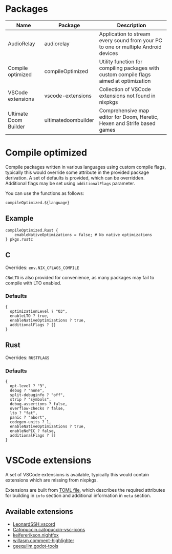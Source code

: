 # Packages
| Name                  | Package             | Description                                                                             |
|-----------------------|---------------------|-----------------------------------------------------------------------------------------|
| AudioRelay            | audiorelay          | Application to stream every sound from your PC to one or multiple Android devices       |
| Compile optimized     | compileOptimized    | Utility function for compiling packages with custom compile flags aimed at optimization |
| VSCode extensions     | vscode-extensions   | Collection of VSCode extensions not found in nixpkgs                                    |
| Ultimate Doom Builder | ultimatedoombuilder | Comprehensive map editor for Doom, Heretic, Hexen and Strife based games                |

# Compile optimized
Compile packages written in various languages using custom compile flags, typically this would override some attribute in the provided package derivation. A set of defaults is provided, which can be overridden. Additional flags may be set using `additionalFlags` parameter.

You can use the functions as follows:
```
compileOptimized.${language}
```

## Example
```
compileOptimized.Rust {
    enableNativeOptimizations = false; # No native optimizations
} pkgs.rustc
```

## C
Overrides: `env.NIX_CFLAGS_COMPILE`

`CNoLTO` is also provided for convenience, as many packages may fail to compile with LTO enabled.

### Defaults
```
{
  optimizationLevel ? "O3",
  enableLTO ? true,
  enableNativeOptimizations ? true,
  additionalFlags ? []
}
```

## Rust
Overrides: `RUSTFLAGS`

### Defaults
```
{
  opt-level ? "3",
  debug ? "none",
  split-debuginfo ? "off",
  strip ? "symbols",
  debug-assertions ? false,
  overflow-checks ? false,
  lto ? "fat",
  panic ? "abort",
  codegen-units ? 1,
  enableNativeOptimizations ? true,
  enableNoPIC ? false,
  additionalFlags ? []
}
```

# VSCode extensions
A set of VSCode extensions is available, typically this would contain extensions which are missing from nixpkgs.

Extensions are built from [TOML file](./packages/vscode-extensions/extensions.toml), which describes the required attributes for building in `info` section and additional information in `meta` section.

## Available extensions
- [LeonardSSH.vscord](https://marketplace.visualstudio.com/items?itemName=LeonardSSH.vscord)
- [Catppuccin.catppuccin-vsc-icons](https://marketplace.visualstudio.com/items?itemName=Catppuccin.catppuccin-vsc-icons)
- [keifererikson.nightfox](https://marketplace.visualstudio.com/items?itemName=keifererikson.nightfox)
- [willasm.comment-highlighter](https://marketplace.visualstudio.com/items?itemName=willasm.comment-highlighter)
- [geequlim.godot-tools](https://marketplace.visualstudio.com/items?itemName=geequlim.godot-tools)

